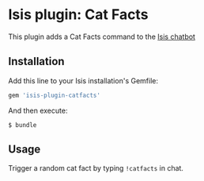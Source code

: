 # Isis plugin: Cat Facts

This plugin adds a Cat Facts command to the [Isis chatbot](https://github.com/silentgrowl/isis)

## Installation

Add this line to your Isis installation's Gemfile:

```ruby
gem 'isis-plugin-catfacts'
```

And then execute:

    $ bundle

## Usage

Trigger a random cat fact by typing ```!catfacts``` in chat.
